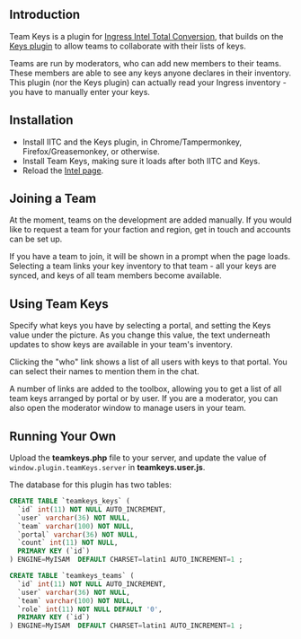 Introduction
------------

Team Keys is a plugin for [Ingress Intel Total Conversion](http://github.com/jonatkins/ingress-intel-total-conversion), that builds on the [Keys plugin](http://iitc.jonatkins.com/?page=desktop#plugin-keys) to allow teams to collaborate with their lists of keys.

Teams are run by moderators, who can add new members to their teams.  These members are able to see any keys anyone declares in their inventory.  This plugin (nor the Keys plugin) can actually read your Ingress inventory - you have to manually enter your keys.


Installation
------------

* Install IITC and the Keys plugin, in Chrome/Tampermonkey, Firefox/Greasemonkey, or otherwise.
* Install Team Keys, making sure it loads after both IITC and Keys.
* Reload the [Intel page](http://www.ingress.com/intel).


Joining a Team
--------------

At the moment, teams on the development are added manually.  If you would like to request a team for your faction and region, get in touch and accounts can be set up.

If you have a team to join, it will be shown in a prompt when the page loads.  Selecting a team links your key inventory to that team - all your keys are synced, and keys of all team members become available.


Using Team Keys
---------------

Specify what keys you have by selecting a portal, and setting the Keys value under the picture.  As you change this value, the text underneath updates to show keys are available in your team's inventory.

Clicking the "who" link shows a list of all users with keys to that portal.  You can select their names to mention them in the chat.

A number of links are added to the toolbox, allowing you to get a list of all team keys arranged by portal or by user.  If you are a moderator, you can also open the moderator window to manage users in your team.


Running Your Own
----------------

Upload the **teamkeys.php** file to your server, and update the value of `window.plugin.teamKeys.server` in **teamkeys.user.js**.

The database for this plugin has two tables:

```sql
CREATE TABLE `teamkeys_keys` (
  `id` int(11) NOT NULL AUTO_INCREMENT,
  `user` varchar(36) NOT NULL,
  `team` varchar(100) NOT NULL,
  `portal` varchar(36) NOT NULL,
  `count` int(11) NOT NULL,
  PRIMARY KEY (`id`)
) ENGINE=MyISAM  DEFAULT CHARSET=latin1 AUTO_INCREMENT=1 ;

CREATE TABLE `teamkeys_teams` (
  `id` int(11) NOT NULL AUTO_INCREMENT,
  `user` varchar(36) NOT NULL,
  `team` varchar(100) NOT NULL,
  `role` int(11) NOT NULL DEFAULT '0',
  PRIMARY KEY (`id`)
) ENGINE=MyISAM  DEFAULT CHARSET=latin1 AUTO_INCREMENT=1 ;
```
